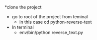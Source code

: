 *clone the project
* go to root of the project from teminal
	* in this case cd python-reverse-text
* In terminal
	* env/bin/python reverse_text.py

